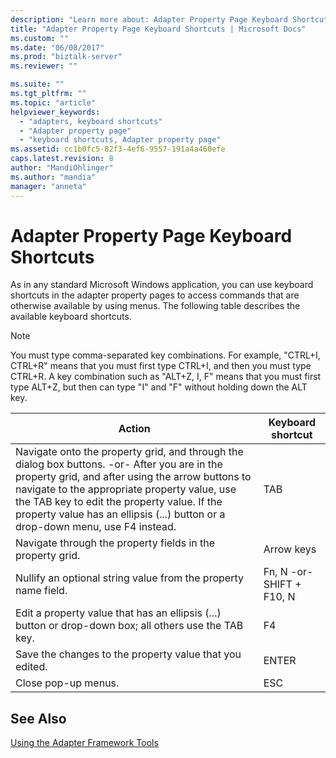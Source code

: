 ```yaml
---
description: "Learn more about: Adapter Property Page Keyboard Shortcuts"
title: "Adapter Property Page Keyboard Shortcuts | Microsoft Docs"
ms.custom: ""
ms.date: "06/08/2017"
ms.prod: "biztalk-server"
ms.reviewer: ""

ms.suite: ""
ms.tgt_pltfrm: ""
ms.topic: "article"
helpviewer_keywords: 
  - "adapters, keyboard shortcuts"
  - "Adapter property page"
  - "keyboard shortcuts, Adapter property page"
ms.assetid: cc1b0fc5-82f3-4ef6-9557-191a4a460efe
caps.latest.revision: 8
author: "MandiOhlinger"
ms.author: "mandia"
manager: "anneta"
---
```

# Adapter Property Page Keyboard Shortcuts
As in any standard Microsoft Windows application, you can use keyboard shortcuts in the adapter property pages to access commands that are otherwise available by using menus. The following table describes the available keyboard shortcuts.  
  
> [!NOTE]
>  You must type comma-separated key combinations. For example, "CTRL+I, CTRL+R" means that you must first type CTRL+I, and then you must type CTRL+R. A key combination such as "ALT+Z, I, F" means that you must first type ALT+Z, but then can type "I" and "F" without holding down the ALT key.  
  
|Action|Keyboard shortcut|  
|------------|-----------------------|  
|Navigate onto the property grid, and through the dialog box buttons. -or- After you are in the property grid, and after using the arrow buttons to navigate to the appropriate property value, use the TAB key to edit the property value. If the property value has an ellipsis (...) button or a drop-down menu, use F4 instead.|TAB|  
|Navigate through the property fields in the property grid.|Arrow keys|  
|Nullify an optional string value from the property name field.|Fn, N -or- SHIFT + F10, N|  
|Edit a property value that has an ellipsis (...) button or drop-down box; all others use the TAB key.|F4|  
|Save the changes to the property value that you edited.|ENTER|  
|Close pop-up menus.|ESC|  
  
## See Also  
 [Using the Adapter Framework Tools](../core/using-the-adapter-framework-tools.md)
